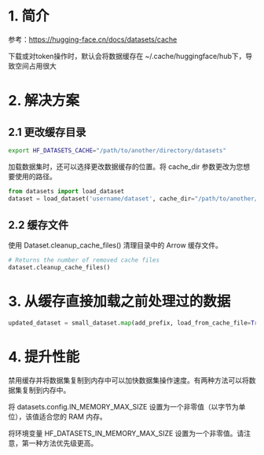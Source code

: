 # 1. 简介

参考：https://hugging-face.cn/docs/datasets/cache

下载或对token操作时，默认会将数据缓存在 ~/.cache/huggingface/hub下，导致空间占用很大

# 2. 解决方案
## 2.1 更改缓存目录

```bash
export HF_DATASETS_CACHE="/path/to/another/directory/datasets"
```

加载数据集时，还可以选择更改数据缓存的位置。将 cache_dir 参数更改为您想要使用的路径。

```python
from datasets import load_dataset
dataset = load_dataset('username/dataset', cache_dir="/path/to/another/directory/datasets")
```

## 2.2 缓存文件
使用 Dataset.cleanup_cache_files() 清理目录中的 Arrow 缓存文件。

```python
# Returns the number of removed cache files
dataset.cleanup_cache_files()
```

# 3. 从缓存直接加载之前处理过的数据

```python
updated_dataset = small_dataset.map(add_prefix, load_from_cache_file=True)
```

# 4. 提升性能
禁用缓存并将数据集复制到内存中可以加快数据集操作速度。有两种方法可以将数据集复制到内存中。

将 datasets.config.IN_MEMORY_MAX_SIZE 设置为一个非零值（以字节为单位），该值适合您的 RAM 内存。

将环境变量 HF_DATASETS_IN_MEMORY_MAX_SIZE 设置为一个非零值。请注意，第一种方法优先级更高。
